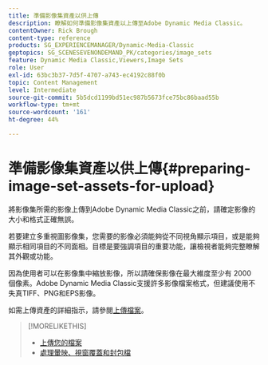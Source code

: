 ```yaml
---
title: 準備影像集資產以供上傳
description: 瞭解如何準備影像集資產以上傳至Adobe Dynamic Media Classic。
contentOwner: Rick Brough
content-type: reference
products: SG_EXPERIENCEMANAGER/Dynamic-Media-Classic
geptopics: SG_SCENESEVENONDEMAND_PK/categories/image_sets
feature: Dynamic Media Classic,Viewers,Image Sets
role: User
exl-id: 63bc3b37-7d5f-4707-a743-ec4192c88f0b
topic: Content Management
level: Intermediate
source-git-commit: 5b5dcd1199bd51ec987b5673fce75bc86baad55b
workflow-type: tm+mt
source-wordcount: '161'
ht-degree: 44%

---
```


# 準備影像集資產以供上傳{#preparing-image-set-assets-for-upload}

將影像集所需的影像上傳到Adobe Dynamic Media Classic之前，請確定影像的大小和格式正確無誤。

若要建立多重視圖影像集，您需要的影像必須能夠從不同視角顯示項目，或是能夠顯示相同項目的不同面相。目標是要強調項目的重要功能，讓檢視者能夠完整瞭解其外觀或功能。

因為使用者可以在影像集中縮放影像，所以請確保影像在最大維度至少有 2000 個像素。Adobe Dynamic Media Classic支援許多影像檔案格式，但建議使用不失真TIFF、PNG和EPS影像。

如需上傳資產的詳細指示，請參閱[上傳檔案](uploading-files.md#uploading_files)。

>[!MORELIKETHIS]
>
>* [上傳您的檔案](uploading-files.md#uploading_your_files)
>* [處理暈映、視窗覆蓋和封包檔](vignette-window-covering-cabinet-files.md#working_with_vignette_window_covering_and_cabinet_files)

